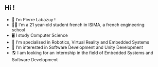 ## Hi !
- 👋 I’m Pierre Labazuy !
- 👨‍🎓 I'm a 21 year-old student french in ISIMA, a french engineering school
- 🖥️ I study Computer Science
- 🤖 I'm specialised in Robotics, Virtual Reality and Embedded Systems
- 👀 I’m interested in Software Development and Unity Development
- 🌎 I am looking for an internship in the field of Embedded Systems and Software Development
<!---- 🕹️ I aim to become a video game developer !
- 🌱 I’m currently learning C# scripting, C++ and Unity in general
- 🌐You can find my resume here :
**https://perso.isima.fr/~pilabazuy/RESUME_LABAZUY.pdf**--->
<!---
PietroLabazuini/PietroLabazuini is a ✨ special ✨ repository because its `README.md` (this file) appears on your GitHub profile.
You can click the Preview link to take a look at your changes.
--->
